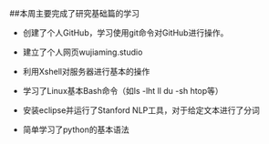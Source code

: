 ##本周主要完成了研究基础篇的学习

* 创建了个人GitHub，学习使用git命令对GitHub进行操作。

* 建立了个人网页wujiaming.studio

* 利用Xshell对服务器进行基本的操作

* 学习了Linux基本Bash命令（如ls -lht ll du -sh htop等）

* 安装eclipse并运行了Stanford NLP工具，对于给定文本进行了分词

* 简单学习了python的基本语法
